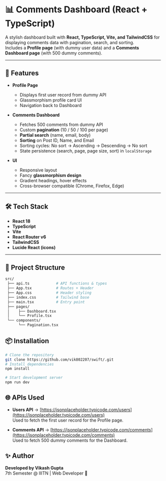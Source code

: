 # 📊 Comments Dashboard (React + TypeScript)

A stylish dashboard built with **React, TypeScript, Vite, and TailwindCSS** for displaying comments data with pagination, search, and sorting.  
Includes a **Profile page** (with dummy user data) and a **Comments Dashboard page** (with 500 dummy comments).

---

## 🚀 Features
- **Profile Page**
  - Displays first user record from dummy API
  - Glassmorphism profile card UI
  - Navigation back to Dashboard

- **Comments Dashboard**
  - Fetches 500 comments from dummy API
  - Custom **pagination** (10 / 50 / 100 per page)
  - **Partial search** (name, email, body)
  - **Sorting** on Post ID, Name, and Email
  - Sorting cycles: No sort → Ascending → Descending → No sort
  - State persistence (search, page, page size, sort) in `localStorage`

- **UI**
  - Responsive layout
  - Fancy **glassmorphism design**
  - Gradient headings, hover effects
  - Cross-browser compatible (Chrome, Firefox, Edge)

---

## 🛠️ Tech Stack
- **React 18**
- **TypeScript**
- **Vite**
- **React Router v6**
- **TailwindCSS**
- **Lucide React (icons)**

---
## 📂 Project Structure
```bash
src/
 ├── api.ts            # API functions & types
 ├── App.tsx           # Routes + Header
 ├── App.css           # Header styling
 ├── index.css         # Tailwind base
 ├── main.tsx          # Entry point
 ├── pages/
 │    ├── Dashboard.tsx
 │    └── Profile.tsx
 └── components/
      └── Pagination.tsx
```

## 📦 Installation

```bash
# Clone the repository
git clone https://github.com/vik802207/swift/.git
# Install dependencies
npm install

# Start development server
npm run dev
```
## 🌐 APIs Used

- **Users API** → [https://jsonplaceholder.typicode.com/users](https://jsonplaceholder.typicode.com/users)  
  Used to fetch the first user record for the Profile page.

- **Comments API** → [https://jsonplaceholder.typicode.com/comments](https://jsonplaceholder.typicode.com/comments)  
  Used to fetch 500 dummy comments for the Dashboard.
## ✨ Author

**Developed by Vikash Gupta**  
7th Semester @ IIITN | Web Developer 🚀
